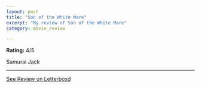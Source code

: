 ```yaml
---
layout: post
title: "Son of the White Mare"
excerpt: "My review of Son of the White Mare"
category: movie_review

---
```


**Rating:** 4/5

Samurai Jack

<hr>

[See Review on Letterboxd](https://boxd.it/22DjEL)
